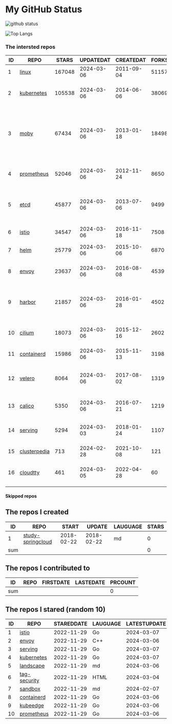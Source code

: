 # My GitHub Status

<img src="https://github-readme-stats-1.yihong0618.vercel.app/api?username=daoqingniu&show_icons=true&&&hide_title=true&count_private=true" alt="github status" />

![Top Langs](https://github-readme-stats-1.yihong0618.vercel.app/api/top-langs/?username=daoqingniu&layout=compact)

<!--START_SECTION:github_repos-->
### The intersted repos
| ID |                              REPO                               | STARS  | UPDATEDAT  | CREATEDAT  | FORKSCOUNT |                                                DESCRIPTIONS                                                |
|----|-----------------------------------------------------------------|--------|------------|------------|------------|------------------------------------------------------------------------------------------------------------|
|  1 | [linux](https://github.com/torvalds/linux)                      | 167048 | 2024-03-06 | 2011-09-04 |      51157 | Linux kernel source tree                                                                                   |
|  2 | [kubernetes](https://github.com/kubernetes/kubernetes)          | 105538 | 2024-03-06 | 2014-06-06 |      38069 | Production-Grade Container Scheduling and Management                                                       |
|  3 | [moby](https://github.com/moby/moby)                            |  67434 | 2024-03-06 | 2013-01-18 |      18498 | The Moby Project - a collaborative project for the container ecosystem to assemble container-based systems |
|  4 | [prometheus](https://github.com/prometheus/prometheus)          |  52046 | 2024-03-06 | 2012-11-24 |       8650 | The Prometheus monitoring system and time series database.                                                 |
|  5 | [etcd](https://github.com/etcd-io/etcd)                         |  45877 | 2024-03-06 | 2013-07-06 |       9499 | Distributed reliable key-value store for the most critical data of a distributed system                    |
|  6 | [istio](https://github.com/istio/istio)                         |  34547 | 2024-03-06 | 2016-11-18 |       7508 | Connect, secure, control, and observe services.                                                            |
|  7 | [helm](https://github.com/helm/helm)                            |  25779 | 2024-03-06 | 2015-10-06 |       6870 | The Kubernetes Package Manager                                                                             |
|  8 | [envoy](https://github.com/envoyproxy/envoy)                    |  23637 | 2024-03-06 | 2016-08-08 |       4539 | Cloud-native high-performance edge/middle/service proxy                                                    |
|  9 | [harbor](https://github.com/goharbor/harbor)                    |  21857 | 2024-03-06 | 2016-01-28 |       4502 | An open source trusted cloud native registry project that stores, signs, and scans content.                |
| 10 | [cilium](https://github.com/cilium/cilium)                      |  18073 | 2024-03-06 | 2015-12-16 |       2602 | eBPF-based Networking, Security, and Observability                                                         |
| 11 | [containerd](https://github.com/containerd/containerd)          |  15986 | 2024-03-06 | 2015-11-13 |       3198 | An open and reliable container runtime                                                                     |
| 12 | [velero](https://github.com/vmware-tanzu/velero)                |   8064 | 2024-03-06 | 2017-08-02 |       1319 | Backup and migrate Kubernetes applications and their persistent volumes                                    |
| 13 | [calico](https://github.com/projectcalico/calico)               |   5350 | 2024-03-06 | 2016-07-21 |       1219 | Cloud native networking and network security                                                               |
| 14 | [serving](https://github.com/knative/serving)                   |   5294 | 2024-03-03 | 2018-01-24 |       1107 | Kubernetes-based, scale-to-zero, request-driven compute                                                    |
| 15 | [clusterpedia](https://github.com/clusterpedia-io/clusterpedia) |    713 | 2024-02-28 | 2021-10-08 |        121 | The Encyclopedia of Kubernetes clusters                                                                    |
| 16 | [cloudtty](https://github.com/cloudtty/cloudtty)                |    461 | 2024-03-05 | 2022-04-28 |         60 | A Friendly Kubernetes CloudShell (Web Terminal) !                                                          |



#### Skipped repos
<!--END_SECTION:github_repos-->

<!--START_SECTION:my_github-->
## The repos I created
| ID  |                                 REPO                                 |   START    |   UPDATE   | LAUGUAGE | STARS |
|-----|----------------------------------------------------------------------|------------|------------|----------|-------|
|   1 | [study-springcloud](https://github.com/daoqingniu/study-springcloud) | 2018-02-22 | 2018-02-22 | md       |     0 |
| sum |                                                                      |            |            |          |     0 |

## The repos I contributed to
| ID  | REPO | FIRSTDATE | LASTEDATE | PRCOUNT |
|-----|------|-----------|-----------|---------|
| sum |      |           |           |       0 |

## The repos I stared (random 10)
| ID |                          REPO                          | STAREDDATE | LAUGUAGE | LATESTUPDATE |
|----|--------------------------------------------------------|------------|----------|--------------|
|  1 | [istio](https://github.com/istio/istio)                | 2022-11-29 | Go       | 2024-03-07   |
|  2 | [envoy](https://github.com/envoyproxy/envoy)           | 2022-11-29 | C++      | 2024-03-06   |
|  3 | [serving](https://github.com/knative/serving)          | 2022-11-29 | Go       | 2024-03-07   |
|  4 | [kubernetes](https://github.com/kubernetes/kubernetes) | 2022-11-29 | Go       | 2024-03-07   |
|  5 | [landscape](https://github.com/cncf/landscape)         | 2022-11-29 | md       | 2024-03-06   |
|  6 | [tag-security](https://github.com/cncf/tag-security)   | 2022-11-29 | HTML     | 2024-03-04   |
|  7 | [sandbox](https://github.com/cncf/sandbox)             | 2022-11-29 | md       | 2024-02-07   |
|  8 | [containerd](https://github.com/containerd/containerd) | 2022-11-29 | Go       | 2024-03-06   |
|  9 | [kubeedge](https://github.com/kubeedge/kubeedge)       | 2022-11-29 | Go       | 2024-03-06   |
| 10 | [prometheus](https://github.com/prometheus/prometheus) | 2022-11-29 | Go       | 2024-03-06   |

<!--END_SECTION:my_github-->
